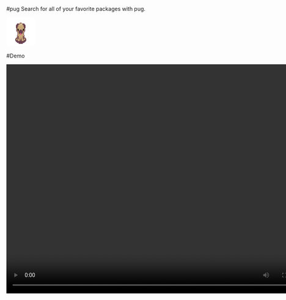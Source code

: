 #pug
Search for all of your favorite packages with pug.
 
<img src="pug.gif" width="75" height="75">

#Demo

<video controls="controls" width="800" height="600" name="Demo" src="demo.mov"></video>